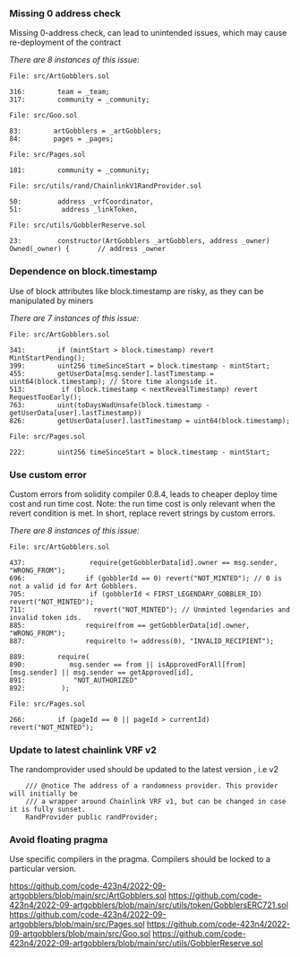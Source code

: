 ### Missing 0 address check

Missing 0-address check, can lead to unintended issues, which may cause re-deployment of the contract

*There are 8 instances of this issue:*

```
File: src/ArtGobblers.sol

316:        team = _team;
317:        community = _community;

File: src/Goo.sol

83:        artGobblers = _artGobblers;
84:        pages = _pages;

File: src/Pages.sol

181:        community = _community;

File: src/utils/rand/ChainlinkV1RandProvider.sol

50:         address _vrfCoordinator,
51:          address _linkToken,

File: src/utils/GobblerReserve.sol

23:         constructor(ArtGobblers _artGobblers, address _owner) Owned(_owner) {       // address _owner

```


### Dependence on block.timestamp

Use of block attributes like block.timestamp are risky, as they can be manipulated by miners

*There are 7 instances of this issue:*

```
File: src/ArtGobblers.sol

341:        if (mintStart > block.timestamp) revert MintStartPending();
399:        uint256 timeSinceStart = block.timestamp - mintStart;
455:        getUserData[msg.sender].lastTimestamp = uint64(block.timestamp); // Store time alongside it.
513:         if (block.timestamp < nextRevealTimestamp) revert RequestTooEarly();
763:        uint(toDaysWadUnsafe(block.timestamp - getUserData[user].lastTimestamp))
826:        getUserData[user].lastTimestamp = uint64(block.timestamp);

File: src/Pages.sol

222:        uint256 timeSinceStart = block.timestamp - mintStart;
```

### Use custom error

Custom errors from solidity compiler 0.8.4, leads to cheaper deploy time cost and run time cost. Note: the run time cost is only relevant when the revert condition is met. In short, replace revert strings by custom errors.

*There are 8 instances of this issue:*

```
File: src/ArtGobblers.sol

437:                require(getGobblerData[id].owner == msg.sender, "WRONG_FROM");
696:               if (gobblerId == 0) revert("NOT_MINTED"); // 0 is not a valid id for Art Gobblers.
705:                if (gobblerId < FIRST_LEGENDARY_GOBBLER_ID) revert("NOT_MINTED");
711:                 revert("NOT_MINTED"); // Unminted legendaries and invalid token ids.
885:               require(from == getGobblerData[id].owner, "WRONG_FROM");
887:               require(to != address(0), "INVALID_RECIPIENT");

889:        require(
890:           msg.sender == from || isApprovedForAll[from][msg.sender] || msg.sender == getApproved[id],
891:            "NOT_AUTHORIZED"
892:         );

File: src/Pages.sol

266:        if (pageId == 0 || pageId > currentId) revert("NOT_MINTED");
```

### Update to latest chainlink VRF v2

The randomprovider used should be updated to the latest version , i.e v2

```
    /// @notice The address of a randomness provider. This provider will initially be
    /// a wrapper around Chainlink VRF v1, but can be changed in case it is fully sunset.
    RandProvider public randProvider;
```

### Avoid floating pragma

Use specific compilers in the pragma. Compilers should be locked to a particular version.

https://github.com/code-423n4/2022-09-artgobblers/blob/main/src/ArtGobblers.sol
https://github.com/code-423n4/2022-09-artgobblers/blob/main/src/utils/token/GobblersERC721.sol
https://github.com/code-423n4/2022-09-artgobblers/blob/main/src/Pages.sol
https://github.com/code-423n4/2022-09-artgobblers/blob/main/src/Goo.sol
https://github.com/code-423n4/2022-09-artgobblers/blob/main/src/utils/GobblerReserve.sol